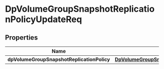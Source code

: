# DpVolumeGroupSnapshotReplicationPolicyUpdateReq

## Properties
Name | Type | Description | Notes
------------ | ------------- | ------------- | -------------
**dpVolumeGroupSnapshotReplicationPolicy** | [**DpVolumeGroupSnapshotReplicationPolicyUpdateReqPolicy**](DpVolumeGroupSnapshotReplicationPolicyUpdateReqPolicy.md) |  | 
